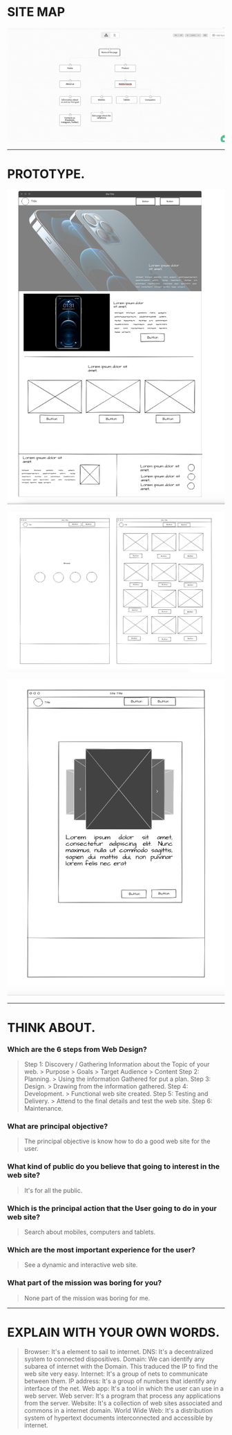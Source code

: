 # SITE MAP

![Site map](Writemaps.png)

---

# PROTOTYPE.

![Site p](Home.png)

![Site p](Pages.png)

![Site p](Product.png)

---

# THINK ABOUT.

### Which are the 6 steps from Web Design?

> Step 1: Discovery / Gathering Information about the Topic of your web.
		> Purpose
		> Goals
		> Target Audience
		> Content
> Step 2: Planning.
		> Using the information Gathered for put a plan.
> Step 3: Design.
		> Drawing from the information gathered.
> Step 4: Development.
		> Functional web site created.
> Step 5: Testing and Delivery.
		> Attend to the final details and test the web site.
> Step 6: Maintenance.


### What are principal objective?

> The principal objective is know how to do a good web site for the user.

### What kind of public do you believe that going to interest in the web site?

> It's for all the public.

### Which is the principal action that the User going to do in your web site?

> Search about mobiles, computers and tablets.


### Which are the most important experience for the user?

> See a dynamic and interactive web site.


### What part of the mission was boring for you?

>  None part of the mission was boring for me.


---


# EXPLAIN WITH YOUR OWN WORDS.

> Browser: It's a element to sail to internet. 
> DNS: It's a decentralized system to connected dispositives.
> Domain: We can identify any subarea of internet with the Domain. This traduced the IP to find the web site very easy.
> Internet: It's a group of nets to communicate between them.
> IP address: It's a group of numbers that identify any interface of the net.
> Web app: It's a tool in which the user can use in a web server.
> Web server: It's a program that process any applications from the server.
> Website: It's a collection of web sites associated and commons in a internet domain.
> World Wide Web:  It's a distribution system of hypertext documents interconnected and accessible by internet.

